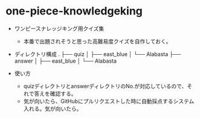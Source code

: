 # one-piece-knowledgeking
- ワンピースナレッジキング用クイズ集
    - 本番で出題されそうと思った高難易度クイズを自作しておく。

- ディレクトリ構成
.
├── quiz
│   ├── east_blue
│   └── Alabasta
├── answer
│   ├── east_blue
│   └── Alabasta

- 使い方
    - quizディレクトリとanswerディレクトリのNo.が対応しているので、それで答えを確認する。
    - 気が向いたら、GitHubにプルリクエストした時に自動採点するシステム入れる。気が向いたら。
